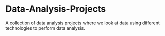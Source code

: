 # Data-Analysis-Projects
A collection of data analysis projects where we look at data using different technologies to perform data analysis.
